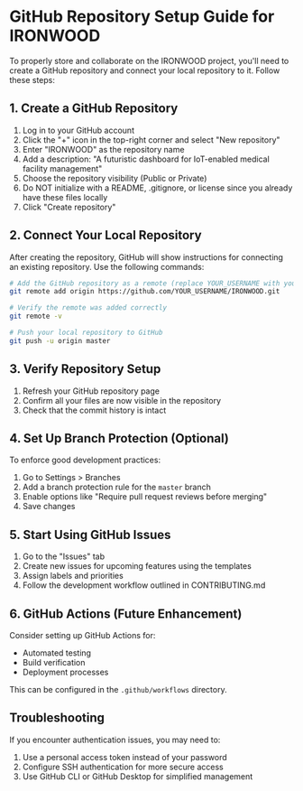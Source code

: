 # GitHub Repository Setup Guide for IRONWOOD

To properly store and collaborate on the IRONWOOD project, you'll need to create a GitHub repository and connect your local repository to it. Follow these steps:

## 1. Create a GitHub Repository

1. Log in to your GitHub account
2. Click the "+" icon in the top-right corner and select "New repository"
3. Enter "IRONWOOD" as the repository name
4. Add a description: "A futuristic dashboard for IoT-enabled medical facility management"
5. Choose the repository visibility (Public or Private)
6. Do NOT initialize with a README, .gitignore, or license since you already have these files locally
7. Click "Create repository"

## 2. Connect Your Local Repository

After creating the repository, GitHub will show instructions for connecting an existing repository. Use the following commands:

```bash
# Add the GitHub repository as a remote (replace YOUR_USERNAME with your GitHub username)
git remote add origin https://github.com/YOUR_USERNAME/IRONWOOD.git

# Verify the remote was added correctly
git remote -v

# Push your local repository to GitHub
git push -u origin master
```

## 3. Verify Repository Setup

1. Refresh your GitHub repository page
2. Confirm all your files are now visible in the repository
3. Check that the commit history is intact

## 4. Set Up Branch Protection (Optional)

To enforce good development practices:

1. Go to Settings > Branches
2. Add a branch protection rule for the `master` branch
3. Enable options like "Require pull request reviews before merging"
4. Save changes

## 5. Start Using GitHub Issues

1. Go to the "Issues" tab
2. Create new issues for upcoming features using the templates
3. Assign labels and priorities
4. Follow the development workflow outlined in CONTRIBUTING.md

## 6. GitHub Actions (Future Enhancement)

Consider setting up GitHub Actions for:
- Automated testing
- Build verification
- Deployment processes

This can be configured in the `.github/workflows` directory.

## Troubleshooting

If you encounter authentication issues, you may need to:
1. Use a personal access token instead of your password
2. Configure SSH authentication for more secure access
3. Use GitHub CLI or GitHub Desktop for simplified management 